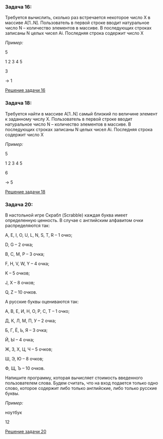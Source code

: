 ### **Задача 16:**
Требуется вычислить, сколько раз встречается некоторое число X в массиве A[1..N]. 
Пользователь в первой строке вводит натуральное число N – количество элементов в массиве. 
В последующих  строках записаны N целых чисел Ai. Последняя строка содержит число X

*Пример:*

5

1 2 3 4 5
    
3

-> 1 

[Решение задачи 16](ex16.py)

### **Задача 18:** 
Требуется найти в массиве A[1..N] самый близкий по величине элемент к заданному числу X. Пользователь в первой строке вводит натуральное число N – количество элементов в массиве. В последующих  строках записаны N целых чисел Ai. Последняя строка содержит число X

*Пример:*

5

1 2 3 4 5

6

-> 5

[Решение задачи 18](ex18.py)

### **Задача 20:**
В настольной игре Скрабл (Scrabble) каждая буква имеет определенную ценность. В случае с английским алфавитом очки распределяются так:

A, E, I, O, U, L, N, S, T, R – 1 очко;

 D, G – 2 очка;
 
 B, C, M, P – 3 очка;
 
 F, H, V, W, Y – 4 очка;

 K – 5 очков;

 J, X – 8 очков;

 Q, Z – 10 очков.
 
 А русские буквы оцениваются так:
 
 А, В, Е, И, Н, О, Р, С, Т – 1 очко;
 
 Д, К, Л, М, П, У – 2 очка;
 
 Б, Г, Ё, Ь, Я – 3 очка;
 
 Й, Ы – 4 очка;
 
 Ж, З, Х, Ц, Ч – 5 очков;
 
 Ш, Э, Ю – 8 очков;
 
 Ф, Щ, Ъ – 10 очков.
 
 Напишите программу, которая вычисляет стоимость введенного пользователем слова. Будем считать, что на вход подается только одно слово, которое содержит либо только английские, либо только русские буквы.

*Пример:*

ноутбук

12

[Решение задачи 20](ex20.py)

